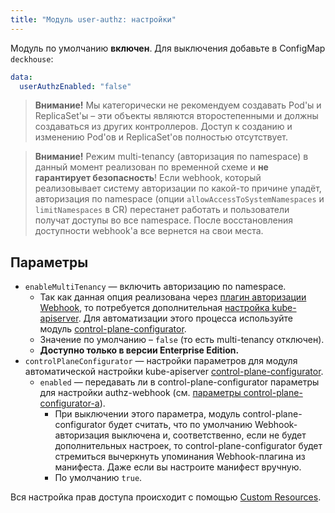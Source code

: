 ```yaml
---
title: "Модуль user-authz: настройки"
---
```


Модуль по умолчанию **включен**. Для выключения добавьте в ConfigMap `deckhouse`:

```yaml
data:
  userAuthzEnabled: "false"
```

> **Внимание!** Мы категорически не рекомендуем создавать Pod'ы и ReplicaSet'ы – эти объекты являются второстепенными и должны создаваться из других контроллеров. Доступ к созданию и изменению Pod'ов и ReplicaSet'ов полностью отсутствует.

> **Внимание!** Режим multi-tenancy (авторизация по namespace) в данный момент реализован по временной схеме и **не гарантирует безопасность**! Если webhook, который реализовывает систему авторизации по какой-то причине упадёт, авторизация по namespace (опции `allowAccessToSystemNamespaces` и `limitNamespaces` в CR) перестанет работать и пользователи получат доступы во все namespace. После восстановления доступности webhook'а все вернется на свои места.

## Параметры

* `enableMultiTenancy` — включить авторизацию по namespace.
  * Так как данная опция реализована через [плагин авторизации Webhook](https://kubernetes.io/docs/reference/access-authn-authz/webhook/), то потребуется дополнительная [настройка kube-apiserver](usage.html#настройка-kube-apiserver). Для автоматизации этого процесса используйте модуль [control-plane-configurator](../../modules/160-control-plane-configurator/).
  * Значение по умолчанию – `false` (то есть multi-tenancy отключен).
  * **Доступно только в версии Enterprise Edition.**
* `controlPlaneConfigurator` — настройки параметров для модуля автоматической настройки kube-apiserver [control-plane-configurator](../../modules/160-control-plane-configurator/).
  * `enabled` — передавать ли в control-plane-configurator параметры для настройки authz-webhook (см. [параметры control-plane-configurator-а](../../modules/160-control-plane-configurator#параметры)).
    * При выключении этого параметра, модуль control-plane-configurator будет считать, что по умолчанию Webhook-авторизация выключена и, соответственно, если не будет дополнительных настроек, то control-plane-configurator будет стремиться вычеркнуть упоминания Webhook-плагина из манифеста. Даже если вы настроите манифест вручную.
    * По умолчанию `true`.

Вся настройка прав доступа происходит с помощью [Custom Resources](cr.html).
